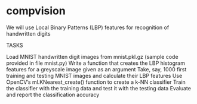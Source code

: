 # compvision

We will use Local Binary Patterns (LBP) features for recognition of handwritten digits

TASKS

Load MNIST handwritten digit images from mnist.pkl.gz (sample code provided in file mnist.py)
Write a function that creates the LBP histogram features for a greyscale image given as an argument
Take, say, 1000 first training and testing MNIST images and calculate their LBP features
Use OpenCV’s ml.KNearest_create() function to create a k-NN classifier
Train the classifier with the training data and test it with the testing data
Evaluate and report the classification accuracy



